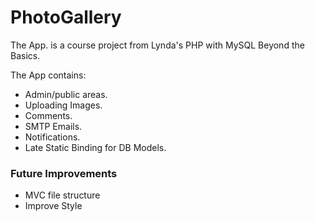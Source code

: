 # PhotoGallery
The App. is a course project from Lynda's PHP with MySQL Beyond the Basics.  
  
The App contains:
- Admin/public areas.
- Uploading Images.
- Comments.  
- SMTP Emails.  
- Notifications.  
- Late Static Binding for DB Models.


### Future Improvements
- MVC file structure
- Improve Style  
